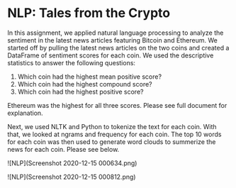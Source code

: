 # NLP: Tales from the Crypto

 In this assignment, we applied natural language processing to analyze the sentiment in the latest news articles featuring Bitcoin and Ethereum. We started off by pulling the latest news articles on the two coins and created a DataFrame of sentiment scores for each coin. We used the descriptive statistics to answer the following questions:
 
 1. Which coin had the highest mean positive score?
 2. Which coin had the highest compound score?
 3. Which coin had the highest positive score?
 
 Ethereum was the highest for all three scores. Please see full document for explanation. 
 
 Next, we used NLTK and Python to tokenize the text for each coin. With that, we looked at ngrams and frequency for each coin. The top 10 words for each coin was then used to generate word clouds to summerize the news for each coin. Please see below.
 
![NLP](Screenshot 2020-12-15 000634.png)

![NLP](Screenshot 2020-12-15 000812.png)
